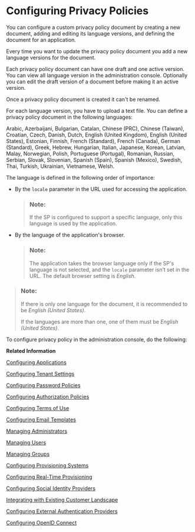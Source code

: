 <!-- loioed48466d770f4519aa23bba754851fbd -->

# Configuring Privacy Policies

You can configure a custom privacy policy document by creating a new document, adding and editing its language versions, and defining the document for an application.

Every time you want to update the privacy policy document you add a new language versions for the document.

Each privacy policy document can have one draft and one active version. You can view all language version in the administration console. Optionally you can edit the draft version of a document before making it an active version.

Once a privacy policy document is created it can't be renamed.

For each language version, you have to upload a text file. You can define a privacy policy document in the following languages:

Arabic, Azerbaijani, Bulgarian, Catalan, Chinese \(PRC\), Chinese \(Taiwan\), Croatian, Czech, Danish, Dutch, English \(United Kingdom\), English \(United States\), Estonian, Finnish, French \(Standard\), French \(Canada\), German \(Standard\), Greek, Hebrew, Hungarian, Italian, Japanese, Korean, Latvian, Malay, Norwegian, Polish, Portuguese \(Portugal\), Romanian, Russian, Serbian, Slovak, Slovenian, Spanish \(Spain\), Spanish \(Mexico\), Swedish, Thai, Turkish, Ukrainian, Vietnamese, Welsh.

The language is defined in the following order of importance:

-   By the `locale` parameter in the URL used for accessing the application.

    > ### Note:  
    > If the SP is configured to support a specific language, only this language is used by the application.

-   By the language of the application's browser.

    > ### Note:  
    > The application takes the browser language only if the SP's language is not selected, and the `locale` parameter isn’t set in the URL. The default browser setting is *English*.


> ### Note:  
> If there is only one language for the document, it is recommended to be *English \(United States\)*.
> 
> If the languages are more than one, one of them must be *English \(United States\)*.

To configure privacy policy in the administration console, do the following:

**Related Information**  


[Configuring Applications](configuring-applications-61ad3b0.md "This section describes how you can configure the user authentication, access to an application, and use a branding style in accordance with your company requirements. It also explains the trust configuration between Identity Authentication and a service provider or client (relying party).")

[Configuring Tenant Settings](configuring-tenant-settings-d4d6fdc.md "Initially, the tenants are configured to use default settings. This section describes how you as a tenant administrator can make custom tenant configurations.")

[Configuring Password Policies](configuring-password-policies-12b3395.md "Passwords for the authentication of users are subject to certain rules. These rules are defined in the password policy. Identity Authentication provides you with two predefined password policies, in addition to which you can create and configure up to three custom password policies.")

[Configuring Authorization Policies](configuring-authorization-policies-982ac5f.md "Authorization Management enables SAP Cloud Identity Services administrators to use authorization policies, customize them, and assign them to users.")

[Configuring Terms of Use](configuring-terms-of-use-61d3a86.md "You can configure a custom terms of use document by creating a new document, adding and editing its language versions, and defining the document for an application.")

[Configuring Email Templates](configuring-email-templates-b2afbcd.md "Tenant administrators can use the default or a custom email template set for the application processes.")

[Managing Administrators](managing-administrators-786eea2.md "This section describes how, as a tenant administrator, you can list all administrators in the administration console for SAP Cloud Identity Services, add new administrators, and edit the administrator authorizations. You can also remove administrators.")

[Managing Users](managing-users-228428f.md "Tenant administrators can manage user accounts via the administration console for SAP Cloud Identity Services, and via APIs.")

[Managing Groups](managing-groups-ddd067c.md "Tenant administrators can create groups, and assign and unassign these groups to users via the administration console for SAP Cloud Identity Services.")

[Configuring Provisioning Systems](configuring-provisioning-systems-f149f76.md "Configure provisioning systems for synchronizing users and groups between business applications.")

[Configuring Real-Time Provisioning](configuring-real-time-provisioning-617dd4b.md "As a tenant administrator, you can configure real-time provisioning to immediately provision entities from source to target systems.")

[Configuring Social Identity Providers](configuring-social-identity-providers-17d400d.md "By configuring a social provider, users can log on to applications with their social media credentials by linking their accounts in Identity Authentication to the social media account.")

[Integrating with Existing Customer Landscape](integrating-with-existing-customer-landscape-cf29ea1.md "Identity Authentication can be integrated with already existing customer landscape and supports different types of delegated authentication.")

[Configuring External Authentication Providers](configuring-external-authentication-providers-4f02f94.md "Configure authentication providers in the administration console for SAP Cloud Identity Services to manage users from external providers.")

[Configuring OpenID Connect](configuring-openid-connect-a789c9c.md "You can use Identity Authentication for authentication in OpenID Connect protected applications.")

